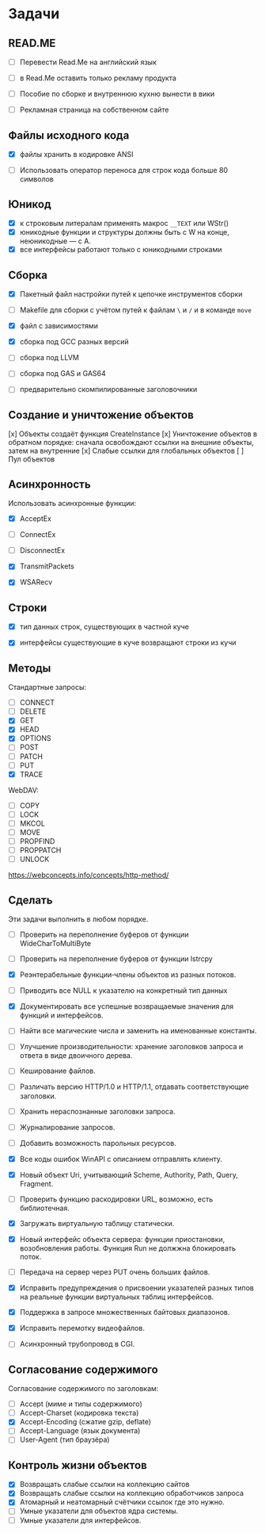 ﻿# Задачи

## READ.ME

* [ ] Перевести Read.Me на английский язык
* [ ] в Read.Me оставить только рекламу продукта
* [ ] Пособие по сборке и внутреннюю кухню вынести в вики
* [ ] Рекламная страница на собственном сайте


## Файлы исходного кода

* [x] файлы хранить в кодировке ANSI
* [ ] Использовать оператор переноса для строк кода больше 80 символов


## Юникод

* [x] к строковым литералам применять макрос `__TEXT` или WStr()
* [x] юникодные функции и структуры должны быть с W на конце, неюникодные — с A.
* [x] все интерфейсы работают только с юникодными строками

## Сборка

* [x] Пакетный файл настройки путей к цепочке инструментов сборки
* [ ] Makefile для сборки с учётом путей к файлам `\` и `/` и в команде `move`
* [x] файл с зависимостями
* [x] сборка под GCC разных версий
* [ ] сборка под LLVM
* [ ] сборка под GAS и GAS64
* [ ] предварительно скомпилированные заголовочники


## Создание и уничтожение объектов

[x] Объекты создаёт функция CreateInstance
[x] Уничтожение объектов в обратном порядке: сначала освобождают ссылки на внешние объекты, затем на внутренние
[x] Слабые ссылки для глобальных объектов
[ ] Пул объектов


## Асинхронность

Использовать асинхронные функции:

* [x] AcceptEx
* [ ] ConnectEx
* [ ] DisconnectEx
* [x] TransmitPackets
* [x] WSARecv


## Строки

* [x] тип данных строк, существующих в частной куче
* [x] интерфейсы существующие в куче возвращают строки из кучи


## Методы

Стандартные запросы:

* [ ] CONNECT
* [ ] DELETE
* [x] GET
* [x] HEAD
* [x] OPTIONS
* [ ] POST
* [ ] PATCH
* [ ] PUT
* [x] TRACE

WebDAV:

* [ ] COPY
* [ ] LOCK
* [ ] MKCOL
* [ ] MOVE
* [ ] PROPFIND
* [ ] PROPPATCH
* [ ] UNLOCK

https://webconcepts.info/concepts/http-method/


## Сделать

Эти задачи выполнить в любом порядке.

* [ ] Проверить на переполнение буферов от функции WideCharToMultiByte
* [ ] Проверить на переполнение буферов от функции lstrcpy

* [x] Реэнтерабельные функции‐члены объектов из разных потоков.
* [ ] Приводить все NULL к указателю на конкретный тип данных
* [x] Документировать все успешные возвращаемые значения для функций и интерфейсов.
* [ ] Найти все магические числа и заменить на именованные константы.
* [ ] Улучшение производительности: хранение заголовков запроса и ответа в виде двоичного дерева.
* [ ] Кеширование файлов.
* [ ] Различать версию HTTP/1.0 и HTTP/1.1, отдавать соответствующие заголовки.
* [ ] Хранить нераспознанные заголовки запроса.
* [ ] Журналирование запросов.
* [ ] Добавить возможность парольных ресурсов.
* [x] Все коды ошибок WinAPI с описанием отправлять клиенту.
* [x] Новый объект Uri, учитывающий Scheme, Authority, Path, Query, Fragment.
* [ ] Проверить функцию раскодировки URL, возможно, есть библиотечная.
* [x] Загружать виртуальную таблицу статически.
* [x] Новый интерфейс объекта сервера: функции приостановки, возобновления работы. Функция Run не должжна блокировать поток.
* [ ] Передача на сервер через PUT очень больших файлов.
* [x] Исправить предупреждения о присвоении указателей разных типов на реальные функции виртуальных таблиц интерфейсов.
* [x] Поддержка в запросе множественных байтовых диапазонов.
* [x] Исправить перемотку видеофайлов.
* [ ] Асинхронный трубопровод в CGI.


## Согласование содержимого

Согласование содержимого по заголовкам:

* [ ] Accept (миме и типы содержимого)
* [ ] Accept-Charset (кодировка текста)
* [x] Accept-Encoding (сжатие gzip, deflate)
* [ ] Accept-Language (язык документа)
* [ ] User-Agent (тип браузёра)

## Контроль жизни объектов

* [x] Возвращать слабые ссылки на коллекцию сайтов
* [x] Возвращать слабые ссылки на коллекцию обработчиков запроса
* [x] Атомарный и неатомарный счётчики ссылок где это нужно.
* [ ] Умные указатели для объектов ядра системы.
* [ ] Умные указатели для интерфейсов.
